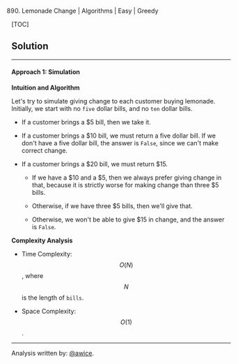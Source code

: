 890. Lemonade Change | Algorithms | Easy | Greedy

[TOC]

## Solution
---
#### Approach 1: Simulation

**Intuition and Algorithm**

Let's try to simulate giving change to each customer buying lemonade.  Initially, we start with no `five` dollar bills, and no `ten` dollar bills.

* If a customer brings a $5 bill, then we take it.

* If a customer brings a $10 bill, we must return a five dollar bill.  If we don't have a five dollar bill, the answer is `False`, since we can't make correct change.

* If a customer brings a $20 bill, we must return $15.

    * If we have a $10 and a $5, then we always prefer giving change in that, because it is strictly worse for making change than three $5 bills.

    * Otherwise, if we have three $5 bills, then we'll give that.

    * Otherwise, we won't be able to give $15 in change, and the answer is `False`.




**Complexity Analysis**

* Time Complexity:  $$O(N)$$, where $$N$$ is the length of `bills`.

* Space Complexity:  $$O(1)$$.




---


Analysis written by: [@awice](https://leetcode.com/awice).
